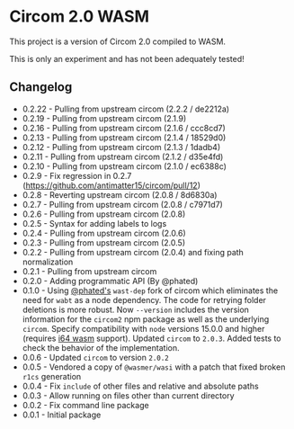 # Circom 2.0 WASM

This project is a version of Circom 2.0 compiled to WASM.

This is only an experiment and has not been adequately tested!

## Changelog

-   0.2.22 - Pulling from upstream circom (2.2.2 / de2212a)
-   0.2.19 - Pulling from upstream circom (2.1.9)
-   0.2.16 - Pulling from upstream circom (2.1.6 / ccc8cd7)
-   0.2.13 - Pulling from upstream circom (2.1.4 / 18529d0)
-   0.2.12 - Pulling from upstream circom (2.1.3 / 1dadb4)
-   0.2.11 - Pulling from upstream circom (2.1.2 / d35e4fd)
-   0.2.10 - Pulling from upstream circom (2.1.0 / ec6388c)
-   0.2.9 - Fix regression in 0.2.7 (https://github.com/antimatter15/circom/pull/12)
-   0.2.8 - Reverting upstream circom (2.0.8 / 8d6830a)
-   0.2.7 - Pulling from upstream circom (2.0.8 / c7971d7)
-   0.2.6 - Pulling from upstream circom (2.0.8)
-   0.2.5 - Syntax for adding labels to logs
-   0.2.4 - Pulling from upstream circom (2.0.6)
-   0.2.3 - Pulling from upstream circom (2.0.5)
-   0.2.2 - Pulling from upstream circom (2.0.4) and fixing path normalization
-   0.2.1 - Pulling from upstream circom
-   0.2.0 - Adding programmatic API (By @phated)
-   0.1.0 - Using [@phated's](https://github.com/phated/circom/tree/phated/wast-dep) `wast-dep` fork
    of circom which eliminates the need for `wabt` as a node dependency. The code for retrying
    folder deletions is more robust. Now `--version` includes the version information for the
    `circom2` npm package as well as the underlying `circom`. Specify compatibility with `node`
    versions 15.0.0 and higher (requires
    [i64 wasm](https://github.com/WebAssembly/proposals/issues/7) support). Updated `circom` to
    `2.0.3`. Added tests to check the behavior of the implementation.
-   0.0.6 - Updated `circom` to version `2.0.2`
-   0.0.5 - Vendored a copy of `@wasmer/wasi` with a patch that fixed broken `r1cs` generation
-   0.0.4 - Fix `include` of other files and relative and absolute paths
-   0.0.3 - Allow running on files other than current directory
-   0.0.2 - Fix command line package
-   0.0.1 - Initial package
